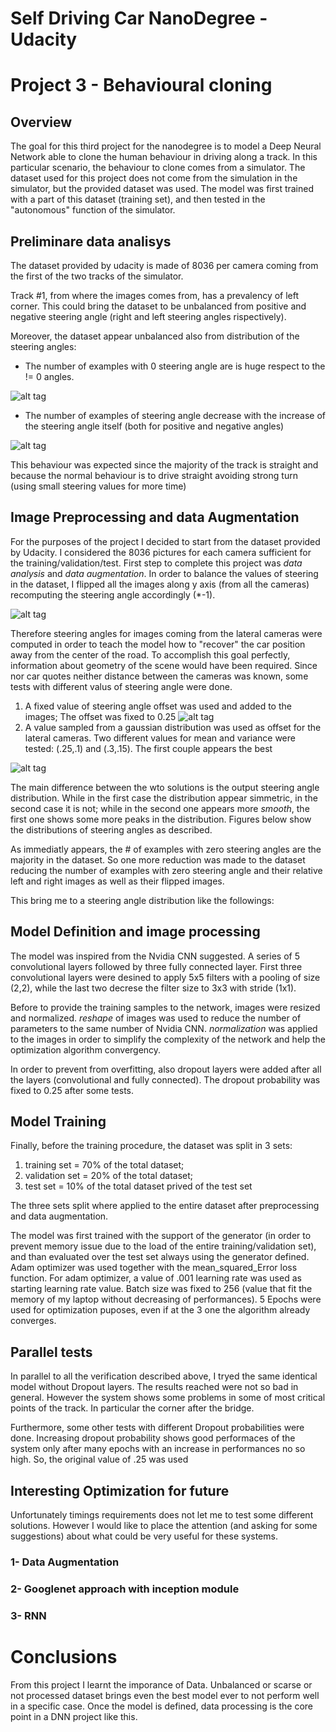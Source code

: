 # Self Driving Car NanoDegree - Udacity
# Project 3 - Behavioural cloning

## Overview

The goal for this third project for the nanodegree is to model a Deep Neural Network able to clone the human behaviour in driving along a track. In this particular scenario, the behaviour to clone comes from a simulator.
The dataset used for this project does not come from the simulation in the simulator, but the provided dataset was used. 
The model was first trained with a part of this dataset (training set), and then tested in the "autonomous" function of the simulator.

## Preliminare data analisys

The dataset provided by udacity is made of 8036 per camera coming from the first of the two tracks of the simulator. 

Track #1, from where the images comes from, has a prevalency of left corner. This could bring the dataset to be unbalanced from positive and negative steering angle (right and left steering angles rispectively).  

Moreover, the dataset appear unbalanced also from distribution of the steering angles: 

* The number of examples with 0 steering angle are is huge respect to the != 0 angles. 

![alt tag](https://github.com/ciabo14/SelfDrivingCarND_BehaviouralCloning/blob/master/Dataset_CenterOnly.png)

* The number of examples of steering angle decrease with the increase of the steering angle itself (both for positive and negative angles)

![alt tag](https://github.com/ciabo14/SelfDrivingCarND_BehaviouralCloning/blob/master/Dataset_laetralOnly.png)

This behaviour was expected since the majority of the track is straight and because the normal behaviour is to drive straight avoiding strong turn (using small steering values for more time)

## Image Preprocessing and data Augmentation


For the purposes of the project I decided to start from the dataset provided by Udacity. I considered the 8036 pictures for each camera sufficient for the training/validation/test. 
First step to complete this project was *data analysis* and *data augmentation*. In order to balance the values of steering in the dataset, I flipped all the images along y axis (from all the cameras) recomputing the steering angle accordingly (*-1). 

![alt tag](https://github.com/ciabo14/SelfDrivingCarND_BehaviouralCloning/blob/master/Dataset_laetralOnly_flipped.png)

Therefore steering angles for images coming from the lateral cameras were computed in order to teach the model how to "recover" the car position away from the center of the road. To accomplish this goal perfectly, information about geometry of the scene would have been required. Since nor car quotes neither distance between the cameras was known, some tests with different valus of steering angle were done.
1. A fixed value of steering angle offset was used and added to the images; The offset was fixed to 0.25
![alt tag](https://github.com/ciabo14/SelfDrivingCarND_BehaviouralCloning/blob/master/figure_WithOffsetOnly.png)
2. A value sampled from a gaussian distribution was used as offset for the lateral cameras. Two different values for mean and variance were tested: (.25,.1) and (.3,.15). The first couple appears the best

![alt tag](https://github.com/ciabo14/SelfDrivingCarND_BehaviouralCloning/blob/master/figure_WithOffsetGAUSSIAN.png)

The main difference between the wto solutions is the output steering angle distribution. While in the first case the distribution appear simmetric, in the second case it is not; while in the second one appears more *smooth*, the first one shows some more peaks in the distribution. Figures below show the distributions of steering angles as described.  


As immediatly appears, the # of examples with zero steering angles are the majority in the dataset. So one more reduction was made to the dataset reducing the number of examples with zero steering angle and their relative left and right images as well as their flipped images.  

This bring me to a steering angle distribution like the followings:


## Model Definition and image processing

The model was inspired from the Nvidia CNN suggested. A series of 5 convolutional layers followed by three fully connected layer. First three convolutional layers were desined to apply 5x5 filters with a pooling of size (2,2), while the last two decrese the filter size to 3x3 with stride (1x1).

Before to provide the training samples to the network, images were resized and normalized.
*reshape* of images was used to reduce the number of parameters to the same number of Nvidia CNN. 
*normalization* was applied to the images in order to simplify the complexity of the network and help the optimization algorithm convergency.

In order to prevent from overfitting, also dropout layers were added after all the layers (convolutional and fully connected). The dropout probability was fixed to 0.25 after some tests. 

## Model Training 

Finally, before the training procedure, the dataset was split in 3 sets: 
1. training set = 70% of the total dataset; 
2. validation set = 20% of the total dataset; 
3. test set = 10% of the total dataset prived of the test set

The three sets split where applied to the entire dataset after preprocessing and data augmentation.

The model was first trained with the support of the generator (in order to prevent memory issue due to the load of the entire training/validation set), and than evaluated over the test set always using the generator defined. 
Adam optimizer was used together with the mean_squared_Error loss function. For adam optimizer, a value of .001 learning rate was used as starting learning rate value.
Batch size was fixed to 256 (value that fit the memory of my laptop without decreasing of performances).
5 Epochs were used for optimization puposes, even if at the 3 one the algorithm already converges.

## Parallel tests	

In parallel to all the verification described above, I tryed the same identical model without Dropout layers. 
The results reached were not so bad in general. However the system shows some problems in some of most critical points of the track. In particular the corner after the bridge.

Furthermore, some other tests with different Dropout probabilities were done. Increasing dropout probability shows good performaces of the system only after many epochs with an increase in performances no so high. So, the original value of .25 was used

## Interesting Optimization for future

Unfortunately timings requirements does not let me to test some different solutions. However I would like to place the attention (and asking for some suggestions) about what could be very useful for these systems.

### 1- Data Augmentation

### 2- Googlenet approach with inception module

### 3- RNN

# Conclusions

From this project I learnt the imporance of Data. Unbalanced or scarse or not processed dataset brings even the best model ever to not perform well in a specific case. 
Once the model is defined, data processing is the core point in a DNN project like this.  
